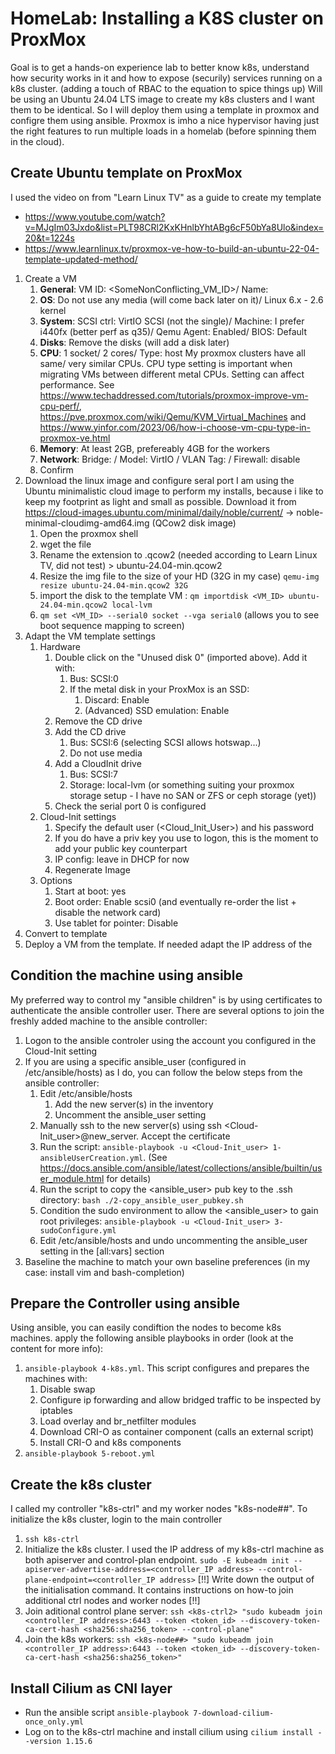 # HomeLab: Installing a K8S cluster on ProxMox
Goal is to get a hands-on experience lab to better know k8s, understand how security works in it and how to expose (securily) services running on a k8s cluster. (adding a touch of RBAC to the equation to spice things up)
Will be using an Ubuntu 24.04 LTS image to create my k8s clusters and I want them to be identical. So I will deploy them using a template in proxmox and configre them using ansible.
Proxmox is imho a nice hypervisor having just the right features to run multiple loads in a homelab (before spinning them in the cloud).

## Create Ubuntu template on ProxMox
I used the video on from "Learn Linux TV" as a guide to create my template
- https://www.youtube.com/watch?v=MJgIm03Jxdo&list=PLT98CRl2KxKHnlbYhtABg6cF50bYa8Ulo&index=20&t=1224s
- https://www.learnlinux.tv/proxmox-ve-how-to-build-an-ubuntu-22-04-template-updated-method/
1. Create a VM
   1. **General**: VM ID: <SomeNonConflicting_VM_ID>/ Name: <SomeMeaningfulName>
   2. **OS**: Do not use any media (will come back later on it)/ Linux 6.x - 2.6 kernel
   3. **System**: SCSI ctrl: VirtIO SCSI (not the single)/ Machine: I prefer i440fx (better perf as q35)/ Qemu Agent: Enabled/ BIOS: Default
   4. **Disks**: Remove the disks (will add a disk later)
   5. **CPU**: 1 socket/ 2 cores/ Type: host
       My proxmox clusters have all same/ very similar CPUs. CPU type setting is important when migrating VMs between different metal CPUs. Setting can affect performance.
       See https://www.techaddressed.com/tutorials/proxmox-improve-vm-cpu-perf/, https://pve.proxmox.com/wiki/Qemu/KVM_Virtual_Machines and https://www.yinfor.com/2023/06/how-i-choose-vm-cpu-type-in-proxmox-ve.html
   6. **Memory**: At least 2GB, prefereably 4GB for the workers
   7. **Network**: Bridge: <SelctYourBridge>/ Model: VirtIO / VLAN Tag: <FollowYourNetworkSetup>/ Firewall: disable
   8. Confirm
2. Download the linux image and configure seral port
    I am using the Ubuntu minimalistic cloud image to perform my installs, because i like to keep my footprint as light and small as possible.
    Download it from https://cloud-images.ubuntu.com/minimal/daily/noble/current/ -> noble-minimal-cloudimg-amd64.img (QCow2 disk image)
   1. Open the proxmox shell
   2. wget the file
   3. Rename the extension to .qcow2 (needed according to Learn Linux TV, did not test) > ubuntu-24.04-min.qcow2
   4. Resize the img file to the size of your HD (32G in my case) `qemu-img resize ubuntu-24.04-min.qcow2 32G`
   5. import the disk to the template VM : `qm importdisk <VM_ID> ubuntu-24.04-min.qcow2 local-lvm`
   6. `qm set <VM_ID> --serial0 socket --vga serial0` (allows you to see boot sequence mapping to screen)
3. Adapt the VM template settings
   1. Hardware
      1. Double click on the "Unused disk 0" (imported above). Add it with:
         1. Bus: SCSI:0
         2. If the metal disk in your ProxMox is an SSD:
            1. Discard: Enable
            2. (Advanced) SSD emulation: Enable
      2. Remove the CD drive
      3. Add the CD drive
         1. Bus: SCSI:6 (selecting SCSI allows hotswap...)
         2. Do not use media
      4. Add a CloudInit drive
         1. Bus: SCSI:7
         2. Storage: local-lvm (or something suiting your proxmox storage setup - I have no SAN or ZFS or ceph storage (yet))
      5. Check the serial port 0 is configured
   2. Cloud-Init settings
      1. Specify the default user (<Cloud_Init_User>) and his password
      2. If you do have a priv key you use to logon, this is the moment to add your public key counterpart
      3. IP config: leave in DHCP for now
      4. Regenerate Image
   3. Options
      1. Start at boot: yes
      2. Boot order: Enable scsi0 (and eventually re-order the list + disable the network card)
      3. Use tablet for pointer: Disable
4. Convert to template
5. Deploy a VM from the template. If needed adapt the IP address of the 

## Condition the machine using ansible
My preferred way to control my "ansible children" is by using certificates to authenticate the ansible controller user.
There are several options to join the freshly added machine to the ansible controller:
1. Logon to the ansible controler using the account you configured in the Cloud-Init setting
2. If you are using a specific ansible_user (configured in /etc/ansible/hosts) as I do, you can follow the below steps from the ansible controller:
   1. Edit /etc/ansible/hosts
      1. Add the new server(s) in the inventory
      2. Uncomment the ansible_user setting
   2. Manually ssh to the new server(s) using ssh <Cloud-Init_user>@new_server. Accept the certificate
   3. Run the script: `ansible-playbook -u <Cloud-Init_user> 1-ansibleUserCreation.yml`. (See https://docs.ansible.com/ansible/latest/collections/ansible/builtin/user_module.html for details)
   4. Run the script to copy the <ansible_user> pub key to the .ssh directory: `bash ./2-copy_ansible_user_pubkey.sh`
   5. Condition the sudo environment to allow the <ansible_user> to gain root privileges: `ansible-playbook -u <Cloud-Init_user> 3-sudoConfigure.yml`
   6. Edit /etc/ansible/hosts and undo uncommenting the ansible_user setting in the [all:vars] section
3. Baseline the machine to match your own baseline preferences (in my case: install vim and bash-completion)

## Prepare the Controller using ansible
Using ansible, you can easily condiftion the nodes to become k8s machines. apply the following ansible playbooks in order (look at the content for more info):
1. `ansible-playbook 4-k8s.yml`. This script configures and prepares the machines with:
   1. Disable swap
   2. Configure ip forwarding and allow bridged traffic to be inspected by iptables
   3. Load overlay and br_netfilter modules
   4. Download CRI-O as container component (calls an external script)
   5. Install CRI-O and k8s components
2. `ansible-playbook 5-reboot.yml`

## Create the k8s cluster
I called my controller "k8s-ctrl" and my worker nodes "k8s-node##".
To initialize the k8s cluster, login to the main controller
1. `ssh k8s-ctrl`
2. Initialize the k8s cluster. I used the IP address of my k8s-ctrl machine as both apiserver and control-plan endpoint.
   `sudo -E kubeadm init --apiserver-advertise-address=<controller_IP address> --control-plane-endpoint=<controller_IP address>`
   [!!] Write down the output of the initialisation command. It contains instructions on how-to join additional ctrl nodes and worker nodes [!!]
3. Join aditional control plane server:
   `ssh <k8s-ctrl2> "sudo kubeadm join <controller_IP address>:6443 --token <token_id> --discovery-token-ca-cert-hash <sha256:sha256_token> --control-plane"`
4. Join the k8s workers:
   `ssh <k8s-node##> "sudo kubeadm join <controller_IP address>:6443 --token <token_id> --discovery-token-ca-cert-hash <sha256:sha256_token>"`

## Install Cilium as CNI layer
- Run the ansible script `ansible-playbook 7-download-cilium-once_only.yml`
- Log on to the k8s-ctrl machine and install cilium using `cilium install --version 1.15.6`
